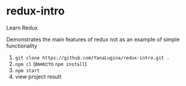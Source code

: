 # redux-intro
Learn Redux

Demonstrates the main features of redux not as an example of simple functionality

1) ```git clone https://github.com/YanaLugina/redux-intro.git .```
2) ```npm cl``` (вместо ```npm install```)
3) ```npm start```
4) view project result